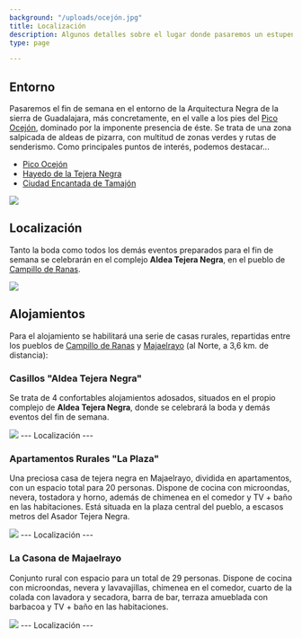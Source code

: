 ```yaml
---
background: "/uploads/ocejón.jpg"
title: Localización
description: Algunos detalles sobre el lugar donde pasaremos un estupendo fin de semana
type: page

---
```

## Entorno

Pasaremos el fin de semana en el entorno de la Arquitectura Negra de la sierra de Guadalajara, más concretamente, en el valle a los pies del [Pico Ocejón](https://es.wikipedia.org/wiki/Pico_Ocej%C3%B3n), dominado por la imponente presencia de éste. Se trata de una zona salpicada de aldeas de pizarra, con multitud de zonas verdes y rutas de senderismo. Como principales puntos de interés, podemos destacar...

* [Pico Ocejón](https://es.wikipedia.org/wiki/Pico_Ocej%C3%B3n)
* [Hayedo de la Tejera Negra](https://es.wikipedia.org/wiki/Hayedo_de_Tejera_Negra)
* [Ciudad Encantada de Tamajón](https://es.wikipedia.org/wiki/Ciudad_Encantada_de_Tamaj%C3%B3n)

![](/uploads/paisaje.jpg)

## Localización

Tanto la boda como todos los demás eventos preparados para el fin de semana se celebrarán en el complejo **Aldea Tejera Negra**, en el pueblo de [Campillo de Ranas](https://es.wikipedia.org/wiki/Campillo_de_Ranas).

![](/uploads/ATN1.jpg)

## Alojamientos

Para el alojamiento se habilitará una serie de casas rurales, repartidas entre los pueblos de [Campillo de Ranas](https://es.wikipedia.org/wiki/Campillo_de_Ranas) y [Majaelrayo](https://es.wikipedia.org/wiki/Majaelrayo) (al Norte, a 3,6 km. de distancia):

### Casillos "Aldea Tejera Negra"

Se trata de 4 confortables alojamientos adosados, situados en el propio complejo de **Aldea Tejera Negra**, donde se celebrará la boda y demás eventos del fin de semana.

![](/uploads/Casillos.jpg) --- Localización ---

### Apartamentos Rurales "La Plaza"

Una preciosa casa de tejera negra en Majaelrayo, dividida en apartamentos, con un espacio total para 20 personas. Dispone de cocina con microondas, nevera, tostadora y horno, además de chimenea en el comedor y TV + baño en las habitaciones. Está situada en la plaza central del pueblo, a escasos metros del Asador Tejera Negra.

![](/uploads/alojamiento-tejera-atardecer.jpg) --- Localización ---

### La Casona de Majaelrayo

Conjunto rural con espacio para un total de 29 personas. Dispone de cocina con microondas, nevera y lavavajillas, chimenea en el comedor, cuarto de la colada con lavadora y secadora, barra de bar, terraza amueblada con barbacoa y TV + baño en las habitaciones.

![](/uploads/Salon_Casona.jpg) --- Localización ---